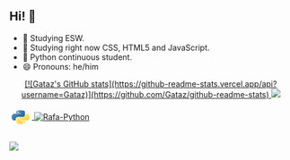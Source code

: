## Hi! 👋

- 🌱 Studying ESW.
- 🌱 Studying right now CSS, HTML5 and JavaScript.
- 🤔 Python continuous student.
- 😄 Pronouns: he/him

<div align="center">
  <a href="https://github.com/Gataz">
  [![Gataz's GitHub stats](https://github-readme-stats.vercel.app/api?username=Gataz)](https://github.com/Gataz/github-readme-stats)
  <img height="180em" src="https://github-readme-stats.vercel.app/api/top-langs/?username=Gataz&layout=compact&langs_count=7&theme=dark"/>
</div>
  
<div style="display: inline_block"><br>
  <img align="center" alt="Rafa-Python" height="30" width="40" src="https://raw.githubusercontent.com/devicons/devicon/master/icons/python/python-original.svg">
  <img align="center" alt="Rafa-Python" height="30" width="40" src="https://cdn.jsdelivr.net/gh/devicons/devicon/icons/jupyter/jupyter-original-wordmark.svg">
</div>
  
##

<div>
  <a href="https://www.linkedin.com/in/rapenas" target="_blank"><img src="https://img.shields.io/badge/-LinkedIn-%230077B5?style=for-the-badge&logo=linkedin&logoColor=white" target="_blank"></a> 
 
</div>
